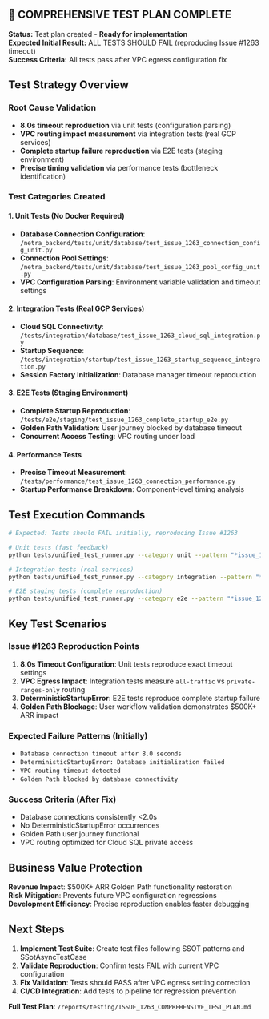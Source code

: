 ## 🧪 COMPREHENSIVE TEST PLAN COMPLETE

**Status:** Test plan created - **Ready for implementation**  
**Expected Initial Result:** ALL TESTS SHOULD FAIL (reproducing Issue #1263 timeout)  
**Success Criteria:** All tests pass after VPC egress configuration fix

## Test Strategy Overview

### Root Cause Validation
- **8.0s timeout reproduction** via unit tests (configuration parsing)
- **VPC routing impact measurement** via integration tests (real GCP services) 
- **Complete startup failure reproduction** via E2E tests (staging environment)
- **Precise timing validation** via performance tests (bottleneck identification)

### Test Categories Created

#### 1. Unit Tests (No Docker Required)
- **Database Connection Configuration**: `/netra_backend/tests/unit/database/test_issue_1263_connection_config_unit.py`
- **Connection Pool Settings**: `/netra_backend/tests/unit/database/test_issue_1263_pool_config_unit.py`
- **VPC Configuration Parsing**: Environment variable validation and timeout settings

#### 2. Integration Tests (Real GCP Services)  
- **Cloud SQL Connectivity**: `/tests/integration/database/test_issue_1263_cloud_sql_integration.py`
- **Startup Sequence**: `/tests/integration/startup/test_issue_1263_startup_sequence_integration.py`
- **Session Factory Initialization**: Database manager timeout reproduction

#### 3. E2E Tests (Staging Environment)
- **Complete Startup Reproduction**: `/tests/e2e/staging/test_issue_1263_complete_startup_e2e.py`
- **Golden Path Validation**: User journey blocked by database timeout
- **Concurrent Access Testing**: VPC routing under load

#### 4. Performance Tests
- **Precise Timeout Measurement**: `/tests/performance/test_issue_1263_connection_performance.py`  
- **Startup Performance Breakdown**: Component-level timing analysis

## Test Execution Commands

```bash
# Expected: Tests should FAIL initially, reproducing Issue #1263

# Unit tests (fast feedback)
python tests/unified_test_runner.py --category unit --pattern "*issue_1263*" --fast-fail

# Integration tests (real services)  
python tests/unified_test_runner.py --category integration --pattern "*issue_1263*" --real-services --timeout 30

# E2E staging tests (complete reproduction)
python tests/unified_test_runner.py --category e2e --pattern "*issue_1263*" --env staging --timeout 60
```

## Key Test Scenarios

### Issue #1263 Reproduction Points
1. **8.0s Timeout Configuration**: Unit tests reproduce exact timeout settings
2. **VPC Egress Impact**: Integration tests measure `all-traffic` vs `private-ranges-only` routing  
3. **DeterministicStartupError**: E2E tests reproduce complete startup failure
4. **Golden Path Blockage**: User workflow validation demonstrates $500K+ ARR impact

### Expected Failure Patterns (Initially)
- `Database connection timeout after 8.0 seconds`
- `DeterministicStartupError: Database initialization failed`  
- `VPC routing timeout detected`
- `Golden Path blocked by database connectivity`

### Success Criteria (After Fix)
- Database connections consistently <2.0s
- No DeterministicStartupError occurrences  
- Golden Path user journey functional
- VPC routing optimized for Cloud SQL private access

## Business Value Protection

**Revenue Impact**: $500K+ ARR Golden Path functionality restoration  
**Risk Mitigation**: Prevents future VPC configuration regressions  
**Development Efficiency**: Precise reproduction enables faster debugging

## Next Steps

1. **Implement Test Suite**: Create test files following SSOT patterns and SSotAsyncTestCase
2. **Validate Reproduction**: Confirm tests FAIL with current VPC configuration  
3. **Fix Validation**: Tests should PASS after VPC egress setting correction
4. **CI/CD Integration**: Add tests to pipeline for regression prevention

**Full Test Plan**: `/reports/testing/ISSUE_1263_COMPREHENSIVE_TEST_PLAN.md`